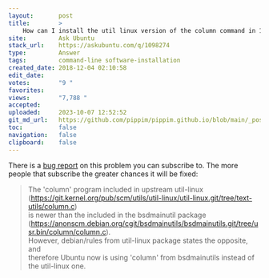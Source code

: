 ```yaml
---
layout:       post
title:        >
    How can I install the util linux version of the column command in 18.04?
site:         Ask Ubuntu
stack_url:    https://askubuntu.com/q/1098274
type:         Answer
tags:         command-line software-installation
created_date: 2018-12-04 02:10:58
edit_date:    
votes:        "9 "
favorites:    
views:        "7,788 "
accepted:     
uploaded:     2023-10-07 12:52:52
git_md_url:   https://github.com/pippim/pippim.github.io/blob/main/_posts/2018/2018-12-04-How-can-I-install-the-util-linux-version-of-the-column-command-in-18.04_.md
toc:          false
navigation:   false
clipboard:    false
---
```


There is a [bug report][1] on this problem you can subscribe to. The more people that subscribe the greater chances it will be fixed:

> The 'column' program included in upstream util-linux  
> (https://git.kernel.org/pub/scm/utils/util-linux/util-linux.git/tree/text-utils/column.c)  
> is newer than the included in the bsdmainutil package  
> (https://anonscm.debian.org/cgit/bsdmainutils/bsdmainutils.git/tree/usr.bin/column/column.c).  
> However, debian/rules from util-linux package states the opposite, and  
> therefore Ubuntu now is using 'column' from bsdmainutils instead of  
> the util-linux one.  


  [1]: https://bugs.launchpad.net/ubuntu/+source/util-linux/+bug/1705437
